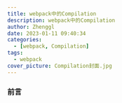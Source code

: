 ```yaml
---
title: webpack中的Compilation
description: webpack中的Compilation
author: Zhenggl
date: 2023-01-11 09:40:34
categories:
  - [webpack, Compilation]
tags:
  - webpack
cover_picture: Compilation封面.jpg
---
```


### 前言